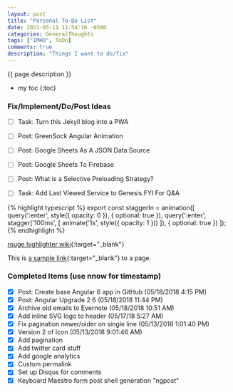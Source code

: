```yaml
---
layout: post
title: "Personal To-Do List"
date: 2021-05-11 11:54:16 -0500
categories: GeneralThoughts
tags: ["IMHO", ToDo]
comments: true
description: "Things I want to do/fix"
---  
```

{{ page.description }}  
* my toc
{:toc}  
### Fix/Implement/Do/Post Ideas
- [ ] Task: Turn this Jekyll blog into a PWA
- [ ] Post: GreenSock Angular Animation
- [ ] Post: Google Sheets As A JSON Data Source
- [ ] Post: Google Sheets To Firebase
- [ ] Post: What is a Selective Preloading Strategy?
- [ ] Task: Add Last Viewed Service to Genesis.FYI For Q&A



{% highlight typescript %}
export const staggerIn = animation([
  query(':enter', style({ opacity: 0 }), { optional: true }),
  query(':enter', stagger('100ms', [
    animate('1s', style({ opacity: 1 }))
  ]), { optional: true })
]);
{% endhighlight %}

[rouge highlighter wiki](https://github.com/jneen/rouge/wiki/List-of-supported-languages-and-lexers){:target="_blank"}

This is [a sample link](http://rubyforge.org){:target="_blank"} to a page.


### Completed Items (use nnow for timestamp)
- [x] Post: Create base Angular 6 app in GitHub (05/18/2018 4:15 PM)
- [x] Post: Angular Upgrade 2 6 (05/18/2018 11:44 PM)
- [x] Archive old emails to Evernote (05/18/2018 10:51 AM)
- [x] Add inline SVG logo to header (05/17/18 5:27 AM)
- [x] Fix pagination newer/older on single line (05/13/2018  1:01:40 PM)
- [x] Version 2 of Icon (05/13/2018  9:01:46 AM)
- [x] Add pagination 
- [x] Add twitter card stuff
- [x] Add google analytics
- [x] Custom permalink
- [x] Set up Disqus for comments
- [x] Keyboard Maestro form post shell generation "ngpost"

<!-- 2018-05-10-01-jekyll-site-to-do-list.md -->